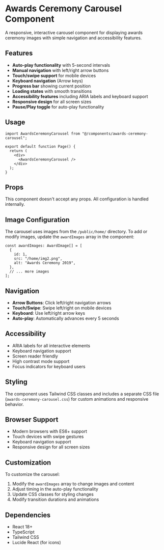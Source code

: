 # Awards Ceremony Carousel Component

A responsive, interactive carousel component for displaying awards ceremony images with simple navigation and accessibility features.

## Features

- **Auto-play functionality** with 5-second intervals
- **Manual navigation** with left/right arrow buttons
- **Touch/swipe support** for mobile devices
- **Keyboard navigation** (Arrow keys)
- **Progress bar** showing current position
- **Loading states** with smooth transitions
- **Accessibility features** including ARIA labels and keyboard support
- **Responsive design** for all screen sizes
- **Pause/Play toggle** for auto-play functionality

## Usage

```tsx
import AwardsCeremonyCarousel from "@/components/awards-ceremony-carousel";

export default function Page() {
  return (
    <div>
      <AwardsCeremonyCarousel />
    </div>
  );
}
```

## Props

This component doesn't accept any props. All configuration is handled internally.

## Image Configuration

The carousel uses images from the `/public/home/` directory. To add or modify images, update the `awardImages` array in the component:

```tsx
const awardImages: AwardImage[] = [
  {
    id: 1,
    src: "/home/img2.png",
    alt: "Awards Ceremony 2019",
  },
  // ... more images
];
```

## Navigation

- **Arrow Buttons**: Click left/right navigation arrows
- **Touch/Swipe**: Swipe left/right on mobile devices
- **Keyboard**: Use left/right arrow keys
- **Auto-play**: Automatically advances every 5 seconds

## Accessibility

- ARIA labels for all interactive elements
- Keyboard navigation support
- Screen reader friendly
- High contrast mode support
- Focus indicators for keyboard users

## Styling

The component uses Tailwind CSS classes and includes a separate CSS file (`awards-ceremony-carousel.css`) for custom animations and responsive behavior.

## Browser Support

- Modern browsers with ES6+ support
- Touch devices with swipe gestures
- Keyboard navigation support
- Responsive design for all screen sizes

## Customization

To customize the carousel:

1. Modify the `awardImages` array to change images and content
2. Adjust timing in the auto-play functionality
3. Update CSS classes for styling changes
4. Modify transition durations and animations

## Dependencies

- React 18+
- TypeScript
- Tailwind CSS
- Lucide React (for icons)
